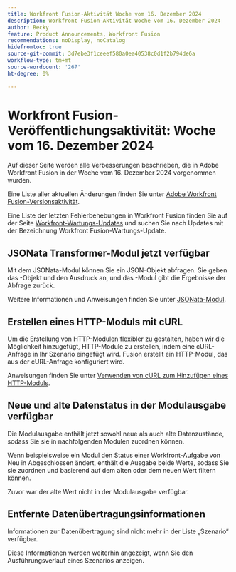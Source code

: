 ```yaml
---
title: Workfront Fusion-Aktivität Woche vom 16. Dezember 2024
description: Workfront Fusion-Aktivität Woche vom 16. Dezember 2024
author: Becky
feature: Product Announcements, Workfront Fusion
recommendations: noDisplay, noCatalog
hidefromtoc: true
source-git-commit: 3d7ebe3f1ceeef580a0ea40538c0d1f2b794de6a
workflow-type: tm+mt
source-wordcount: '267'
ht-degree: 0%

---
```


# Workfront Fusion-Veröffentlichungsaktivität: Woche vom 16. Dezember 2024

Auf dieser Seite werden alle Verbesserungen beschrieben, die in Adobe Workfront Fusion in der Woche vom 16. Dezember 2024 vorgenommen wurden.

Eine Liste aller aktuellen Änderungen finden Sie unter [Adobe Workfront Fusion-Versionsaktivität](../../../product-announcements/product-releases/fusion-release-activity/fusion-release-activity.md).

Eine Liste der letzten Fehlerbehebungen in Workfront Fusion finden Sie auf der Seite [Workfront-Wartungs-Updates](https://experienceleague.adobe.com/docs/workfront-known-issues/releases/current-updates.html) und suchen Sie nach Updates mit der Bezeichnung Workfront Fusion-Wartungs-Update.

## JSONata Transformer-Modul jetzt verfügbar

Mit dem JSONata-Modul können Sie ein JSON-Objekt abfragen. Sie geben das -Objekt und den Ausdruck an, und das -Modul gibt die Ergebnisse der Abfrage zurück.

Weitere Informationen und Anweisungen finden Sie unter [JSONata-Modul](/help/quicksilver/workfront-fusion/apps-and-their-modules/jsonata-module.md).

## Erstellen eines HTTP-Moduls mit cURL

Um die Erstellung von HTTP-Modulen flexibler zu gestalten, haben wir die Möglichkeit hinzugefügt, HTTP-Module zu erstellen, indem eine cURL-Anfrage in Ihr Szenario eingefügt wird. Fusion erstellt ein HTTP-Modul, das aus der cURL-Anfrage konfiguriert wird.

Anweisungen finden Sie unter [Verwenden von cURL zum Hinzufügen eines HTTP-Moduls](/help/quicksilver/workfront-fusion/scenarios/use-curl-create-http.md).

## Neue und alte Datenstatus in der Modulausgabe verfügbar

Die Modulausgabe enthält jetzt sowohl neue als auch alte Datenzustände, sodass Sie sie in nachfolgenden Modulen zuordnen können.

Wenn beispielsweise ein Modul den Status einer Workfront-Aufgabe von Neu in Abgeschlossen ändert, enthält die Ausgabe beide Werte, sodass Sie sie zuordnen und basierend auf dem alten oder dem neuen Wert filtern können.

Zuvor war der alte Wert nicht in der Modulausgabe verfügbar.

## Entfernte Datenübertragungsinformationen

Informationen zur Datenübertragung sind nicht mehr in der Liste „Szenario“ verfügbar.

Diese Informationen werden weiterhin angezeigt, wenn Sie den Ausführungsverlauf eines Szenarios anzeigen.

